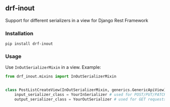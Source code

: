 ## drf-inout

Support for different serializers in a view for Django Rest Framework

### Installation

```
pip install drf-inout
```

### Usage

Use `InOutSerializerMixin` in a view. Example:

```python
from drf_inout.mixins import InOutSerializerMixin


class PostListCreateView(InOutSerializerMixin, generics.GenericApiView):
    input_serializer_class = YourInSerializer # used for POST/PUT/PATCH requests
    output_serializer_class = YourOutSerializer # used for GET requests
```
